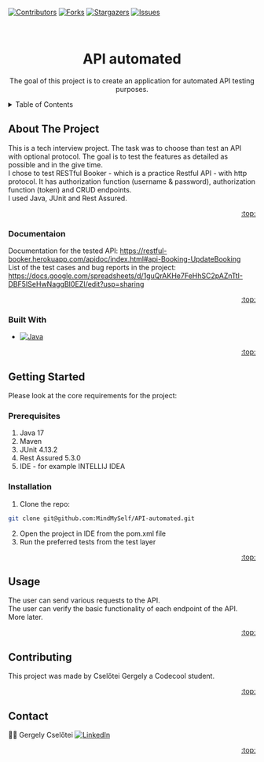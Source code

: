 <!-- Improved compatibility of back to top link: See: https://github.com/othneildrew/Best-README-Template/pull/73 -->
<a name="readme-top"></a>
<!--
*** Thanks for checking out the Best-README-Template. If you have a suggestion
*** that would make this better, please fork the repo and create a pull request
*** or simply open an issue with the tag "enhancement".
*** Don't forget to give the project a star!
*** Thanks again! Now go create something AMAZING! :D
-->



<!-- PROJECT SHIELDS -->
<!--
*** I'm using markdown "reference style" links for readability.
*** Reference links are enclosed in brackets [ ] instead of parentheses ( ).
*** See the bottom of this document for the declaration of the reference variables
*** for contributors-url, forks-url, etc. This is an optional, concise syntax you may use.
*** https://www.markdownguide.org/basic-syntax/#reference-style-links
-->
[![Contributors][contributors-shield]][contributors-url]
[![Forks][forks-shield]][forks-url]
[![Stargazers][stars-shield]][stars-url]
[![Issues][issues-shield]][issues-url]



<!-- PROJECT LOGO -->
<br />
<div align="center">
<h1 align="center">API automated</h1>

  <p align="center">
    The goal of this project is to create an application for automated API testing purposes.
</div>



<!-- TABLE OF CONTENTS -->
<details>
  <summary>Table of Contents</summary>
  <ol>
    <li>
      <a href="#about-the-project">About The Project</a>
      <ul>
        <li><a href="#documentation">Documentaion</a></li>
        <li><a href="#built-with">Built With</a></li>
      </ul>
    </li>
    <li>
      <a href="#getting-started">Getting Started</a>
      <ul>
        <li><a href="#prerequisites">Prerequisites</a></li>
        <li><a href="#installation">Installation</a></li>
      </ul>
    </li>
    <li><a href="#usage">Usage</a></li>
    <li><a href="#contributing">Contributing</a></li>
    <li><a href="#contact">Contact</a></li>
  </ol>
</details>



<!-- ABOUT THE PROJECT -->
## About The Project

This is a tech interview project. The task was to choose than test an API with optional protocol. The goal is to test the features as detailed as possible and in the give time. <br> I chose to test RESTful Booker - which is a practice Restful API - with http protocol. It has authorization function (username & password), authorization function (token) and CRUD endpoints. <br> I used Java, JUnit and Rest Assured. <br>


<p align="right"><a href="#readme-top">:top:</a></p>

### Documentaion

Documentation for the tested API: https://restful-booker.herokuapp.com/apidoc/index.html#api-Booking-UpdateBooking <br>
List of the test cases and bug reports in the project: https://docs.google.com/spreadsheets/d/1guQrAKHe7FeHhSC2pAZnTtI-DBF5ISeHwNaggBI0EZI/edit?usp=sharing

<p align="right"><a href="#readme-top">:top:</a></p>


### Built With

* [![Java][Java]][Java-url]

<p align="right"><a href="#readme-top">:top:</a></p>



<!-- GETTING STARTED -->
## Getting Started

Please look at the core requirements for the project:

### Prerequisites


1) Java 17
2) Maven
3) JUnit 4.13.2
4) Rest Assured 5.3.0
5) IDE - for example INTELLIJ IDEA


### Installation

1. Clone the repo:
```sh
git clone git@github.com:MindMySelf/API-automated.git
```
2. Open the project in IDE from the pom.xml file
3. Run the preferred tests from the test layer


<p align="right"><a href="#readme-top">:top:</a></p>



<!-- USAGE EXAMPLES -->
## Usage

The user can send various requests to the API. <br>
The user can verify the basic functionality of each endpoint of the API. <br>
More later.


<p align="right"><a href="#readme-top">:top:</a></p>



<!-- CONTRIBUTING -->
## Contributing

This project was made by Cselőtei Gergely a Codecool student.

<p align="right"><a href="#readme-top">:top:</a></p>



<!-- CONTACT -->
## Contact

:man_technologist: Gergely Cselőtei   [![LinkedIn][linkedin-shield]][linkedin-Gergely]<br>


<p align="right"><a href="#readme-top">:top:</a></p>




<!-- MARKDOWN LINKS & IMAGES -->
<!-- https://www.markdownguide.org/basic-syntax/#reference-style-links -->
[contributors-shield]: https://img.shields.io/github/contributors/MindMySelf/APITester?style=for-the-badge
[contributors-url]: https://github.com/MindMySelf/APITester/graphs/contributors
[forks-shield]: https://img.shields.io/github/forks/MindMySelf/APITester?style=for-the-badge
[forks-url]: https://github.com/MindMySelf/APITester/forks
[stars-shield]: https://img.shields.io/github/stars/MindMySelf/APITester?style=for-the-badge
[stars-url]: https://github.com/MindMySelf/APITester/stargazers
[issues-shield]: https://img.shields.io/github/issues/MindMySelf/APITester?style=for-the-badge
[issues-url]: https://github.com/MindMySelf/APITester/issues
[linkedin-shield]: https://img.shields.io/badge/-LinkedIn-black.svg?style=for-the-badge&logo=linkedin&colorB=555
[linkedin-Gergely]: https://www.linkedin.com/in/gergely-csel%C5%91tei-4469a127a/
[Next.js]: https://img.shields.io/badge/next.js-000000?style=for-the-badge&logo=nextdotjs&logoColor=white
[Next-url]: https://nextjs.org/
[React.js]: https://img.shields.io/badge/React-20232A?style=for-the-badge&logo=react&logoColor=61DAFB
[React-url]: https://reactjs.org/
[Vue.js]: https://img.shields.io/badge/Vue.js-35495E?style=for-the-badge&logo=vuedotjs&logoColor=4FC08D
[Vue-url]: https://vuejs.org/
[Angular.io]: https://img.shields.io/badge/Angular-DD0031?style=for-the-badge&logo=angular&logoColor=white
[Angular-url]: https://angular.io/
[Svelte.dev]: https://img.shields.io/badge/Svelte-4A4A55?style=for-the-badge&logo=svelte&logoColor=FF3E00
[Svelte-url]: https://svelte.dev/
[Laravel.com]: https://img.shields.io/badge/Laravel-FF2D20?style=for-the-badge&logo=laravel&logoColor=white
[Laravel-url]: https://laravel.com
[Bootstrap.com]: https://img.shields.io/badge/Bootstrap-563D7C?style=for-the-badge&logo=bootstrap&logoColor=white
[Bootstrap-url]: https://getbootstrap.com
[JQuery.com]: https://img.shields.io/badge/jQuery-0769AD?style=for-the-badge&logo=jquery&logoColor=white
[JQuery-url]: https://jquery.com 
[JavaScript]: https://img.shields.io/badge/JavaScript-323330?style=for-the-badge&logo=javascript&logoColor=F7DF1E
[JS-url]: https://www.javascript.com/
[Java]:https://img.shields.io/badge/java-%23ED8B00.svg?style=for-the-badge&logo=openjdk&logoColor=white
[Java-url]:https://www.java.com/en/
